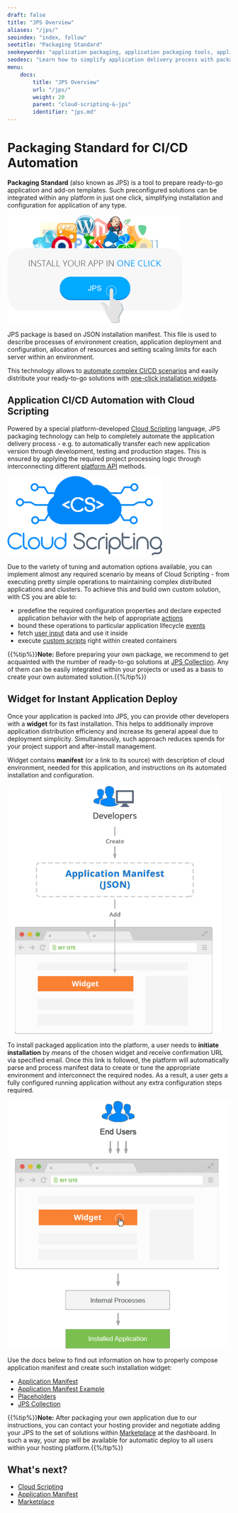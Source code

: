 ```yaml
---
draft: false
title: "JPS Overview"
aliases: "/jps/"
seoindex: "index, follow"
seotitle: "Packaging Standard"
seokeywords: "application packaging, application packaging tools, application installation widget, scripting api for apps, cd deployment automation, deploy packaged application to cloud, ci automated deployment, packaging configured applications, application distribution widget, json manifest, complex application packaging, jps packaging, json manifest file"
seodesc: "Learn how to simplify application delivery process with packaging standard (JPS) through interconnecting API commands via scripts. Create widgets to integrate ready-to-go applications and add-ons to any platform in a matter of one click."
menu: 
    docs:
        title: "JPS Overview"
        url: "/jps/"
        weight: 20
        parent: "cloud-scripting-&-jps"
        identifier: "jps.md"
---
```


# Packaging Standard for CI/CD Automation

**Packaging Standard** (also known as JPS) is a tool to prepare ready-to-go application and add-on templates. Such preconfigured solutions can be integrated within any platform in just one click, simplifying installation and configuration for application of any type.

![JPS](00.png)

JPS package is based on JSON installation manifest. This file is used to describe processes of environment creation, application deployment and configuration, allocation of resources and setting scaling limits for each server within an environment.  

This technology allows to [automate complex CI/CD scenarios](#application-cicd-automation-with-cloud-scripting) and easily distribute your ready-to-go solutions with [one-click installation widgets](#widget-for-instant-application-deploy).


## Application CI/CD Automation with Cloud Scripting

Powered by a special platform-developed [Cloud Scripting](http://docs.cloudscripting.com/) language, JPS packaging technology can help to completely automate the application delivery process - e.g. to automatically transfer each new application version through development, testing and production stages. This is ensured by applying the required project processing logic through interconnecting different [platform API](https://www.virtuozzo.com/application-platform-api-docs/) methods.

![cloud scripting](01.png)

Due to the variety of tuning and automation options available, you can implement almost any required scenario by means of Cloud Scripting - from executing pretty simple operations to maintaining complex distributed applications and clusters. 
To achieve this and build own custom solution, with CS you are able to:

* predefine the required configuration properties and declare expected application behavior with the help of appropriate [actions](https://docs.cloudscripting.com/creating-manifest/actions/)
* bound these operations to particular application lifecycle [events](https://docs.cloudscripting.com/creating-manifest/events/) 
* fetch [user input](https://docs.cloudscripting.com/creating-manifest/placeholders/#input-parameters) data and use it inside
* execute [custom scripts](https://docs.cloudscripting.com/creating-manifest/custom-scripts/) right within created containers

{{%tip%}}**Note:** Before preparing your own package, we recommend to get acquainted with the number of ready-to-go solutions at [JPS Collection](https://github.com/jelastic-jps). Any of them can be easily integrated within your projects or used as a basis to create your own automated solution.{{%/tip%}}


## Widget for Instant Application Deploy

Once your application is packed into JPS, you can provide other developers with a **widget** for its fast installation. This helps to additionally improve application distribution efficiency and increase its general appeal due to deployment simplicity. Simultaneously, such approach reduces spends for your project support and after-install management.

Widget contains **manifest** (or a link to its source) with description of cloud environment, needed for this application, and instructions on its automated installation and configuration.

![application manifest to widget](02.png)

To install packaged application into the platform, a user needs to **initiate installation** by means of the chosen widget and receive confirmation URL via specified email. Once this link is followed, the platform will automatically parse and process manifest data to create or tune the appropriate environment and interconnect the required nodes. As a result, a user gets a fully configured running application without any extra configuration steps required.

![widget to application](03-widget-to-application.png)

Use the docs below to find out information on how to properly compose application manifest and create such installation widget:

* [Application Manifest](/application-manifest/)
* [Application Manifest Example](https://docs.cloudscripting.com/samples/)
* [Placeholders](https://docs.cloudscripting.com/creating-manifest/placeholders/)
* [JPS Collection](https://github.com/jelastic-jps)

{{%tip%}}**Note:** After packaging your own application due to our instructions, you can contact your hosting provider and negotiate adding your JPS to the set of solutions within [Marketplace](/marketplace/) at the dashboard. In such a way, your app will be available for automatic deploy to all users within your hosting platform.{{%/tip%}}


## What's next?

- [Cloud Scripting](https://docs.cloudscripting.com/)
- [Application Manifest](/application-manifest/)
- [Marketplace](/marketplace/)